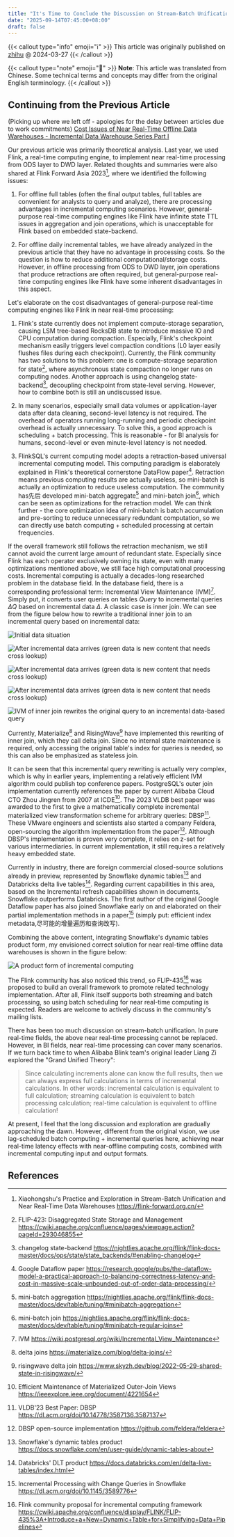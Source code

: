 ```yaml
---
title: "It's Time to Conclude the Discussion on Stream-Batch Unification in the Data Warehouse Field - Incremental Data Warehouse Series Part II"
date: "2025-09-14T07:45:00+08:00"
draft: false
---
```


{{< callout type="info" emoji="ℹ️" >}}
  This article was originally published on [zhihu](https://zhuanlan.zhihu.com/p/688990525) @ 2024-03-27
{{< /callout >}}

{{< callout type="note" emoji="📝" >}}
  **Note**: This article was translated from Chinese. Some technical terms and concepts may differ from the original English terminology.
{{< /callout >}}

## Continuing from the Previous Article

(Picking up where we left off - apologies for the delay between articles due to work commitments) [Cost Issues of Near Real-Time Offline Data Warehouses - Incremental Data Warehouse Series Part I](../incremental-computations-part-I)

<!--more-->

Our previous article was primarily theoretical analysis. Last year, we used Flink, a real-time computing engine, to implement near real-time processing from ODS layer to DWD layer. Related thoughts and summaries were also shared at Flink Forward Asia 2023[^1], where we identified the following issues:

1. For offline full tables (often the final output tables, full tables are convenient for analysts to query and analyze), there are processing advantages in incremental computing scenarios. However, general-purpose real-time computing engines like Flink have infinite state TTL issues in aggregation and join operations, which is unacceptable for Flink based on embedded state-backend.

2. For offline daily incremental tables, we have already analyzed in the previous article that they have no advantage in processing costs. So the question is how to reduce additional computational/storage costs. However, in offline processing from ODS to DWD layer, join operations that produce retractions are often required, but general-purpose real-time computing engines like Flink have some inherent disadvantages in this aspect.

Let's elaborate on the cost disadvantages of general-purpose real-time computing engines like Flink in near real-time processing:

1. Flink's state currently does not implement compute-storage separation, causing LSM tree-based RocksDB state to introduce massive IO and CPU computation during compaction. Especially, Flink's checkpoint mechanism easily triggers level compaction conditions (L0 layer easily flushes files during each checkpoint). Currently, the Flink community has two solutions to this problem: one is compute-storage separation for state[^2], where asynchronous state compaction no longer runs on computing nodes. Another approach is using changelog state-backend[^3], decoupling checkpoint from state-level serving. However, how to combine both is still an undiscussed issue.

2. In many scenarios, especially small data volumes or application-layer data after data cleaning, second-level latency is not required. The overhead of operators running long-running and periodic checkpoint overhead is actually unnecessary. To solve this, a good approach is scheduling + batch processing. This is reasonable - for BI analysis for humans, second-level or even minute-level latency is not needed.

3. FlinkSQL's current computing model adopts a retraction-based universal incremental computing model. This computing paradigm is elaborately explained in Flink's theoretical cornerstone DataFlow paper[^4]. Retraction means previous computing results are actually useless, so mini-batch is actually an optimization to reduce useless computation. The community has先后 developed mini-batch aggregate[^5] and mini-batch join[^6], which can be seen as optimizations for the retraction model. We can think further - the core optimization idea of mini-batch is batch accumulation and pre-sorting to reduce unnecessary redundant computation, so we can directly use batch computing + scheduled processing at certain frequencies.

If the overall framework still follows the retraction mechanism, we still cannot avoid the current large amount of redundant state. Especially since Flink has each operator exclusively owning its state, even with many optimizations mentioned above, we still face high computational processing costs. Incremental computing is actually a decades-long researched problem in the database field. In the database field, there is a corresponding professional term: Incremental View Maintenance (IVM)[^7]. Simply put, it converts user queries on tables $Query$ to incremental queries $ΔQ$ based on incremental data $Δ$. A classic case is inner join. We can see from the figure below how to rewrite a traditional inner join to an incremental query based on incremental data:

![Initial data situation](/images/2025-09-14-15-51-18.png)

![After incremental data arrives (green data is new content that needs cross lookup)](/images/2025-09-14-15-51-38.png)

![After incremental data arrives (green data is new content that needs cross lookup)](/images/2025-09-14-15-52-05.png)

![After incremental data arrives (green data is new content that needs cross lookup)](/images/2025-09-14-15-52-36.png)

![IVM of inner join rewrites the original query to an incremental data-based query](/images/2025-09-14-15-52-50.png)

Currently, Materialize[^8] and RisingWave[^9] have implemented this rewriting of inner join, which they call delta join. Since no internal state maintenance is required, only accessing the original table's index for queries is needed, so this can also be emphasized as stateless join.

It can be seen that this incremental query rewriting is actually very complex, which is why in earlier years, implementing a relatively efficient IVM algorithm could publish top conference papers. PostgreSQL's outer join implementation currently references the paper by current Alibaba Cloud CTO Zhou Jingren from 2007 at ICDE[^10]. The 2023 VLDB best paper was awarded to the first to give a mathematically complete incremental materialized view transformation scheme for arbitrary queries: DBSP[^11]. These VMware engineers and scientists also started a company Feldera, open-sourcing the algorithm implementation from the paper[^12]. Although DBSP's implementation is proven very complete, it relies on z-set for various intermediaries. In current implementation, it still requires a relatively heavy embedded state.

Currently in industry, there are foreign commercial closed-source solutions already in preview, represented by Snowflake dynamic tables[^13] and Databricks delta live tables[^14]. Regarding current capabilities in this area, based on the Incremental refresh capabilities shown in documents, Snowflake outperforms Databricks. The first author of the original Google Dataflow paper has also joined Snowflake early on and elaborated on their partial implementation methods in a paper[^15] (simply put: efficient index metadata,尽可能的增量遍历和查询改写).

Combining the above content, integrating Snowflake's dynamic tables product form, my envisioned correct solution for near real-time offline data warehouses is shown in the figure below:

![A product form of incremental computing](/images/2025-09-14-15-55-07.png)

The Flink community has also noticed this trend, so FLIP-435[^16] was proposed to build an overall framework to promote related technology implementation. After all, Flink itself supports both streaming and batch processing, so using batch scheduling for near real-time computing is expected. Readers are welcome to actively discuss in the community's mailing lists.

There has been too much discussion on stream-batch unification. In pure real-time fields, the above near real-time processing cannot be replaced. However, in BI fields, near real-time processing can cover many scenarios. If we turn back time to when Alibaba Blink team's original leader Liang Zi explored the "Grand Unified Theory":

> Since calculating increments alone can know the full results, then we can always express full calculations in terms of incremental calculations.
> In other words: incremental calculation is equivalent to full calculation; streaming calculation is equivalent to batch processing calculation; real-time calculation is equivalent to offline calculation!

At present, I feel that the long discussion and exploration are gradually approaching the dawn. However, different from the original vision, we use lag-scheduled batch computing + incremental queries here, achieving near real-time latency effects with near-offline computing costs, combined with incremental computing input and output formats.

## References

[^1]: Xiaohongshu's Practice and Exploration in Stream-Batch Unification and Near Real-Time Data Warehouses https://flink-forward.org.cn/
[^2]: FLIP-423: Disaggregated State Storage and Management https://cwiki.apache.org/confluence/pages/viewpage.action?pageId=293046855
[^3]: changelog state-backend https://nightlies.apache.org/flink/flink-docs-master/docs/ops/state/state_backends/#enabling-changelog
[^4]: Google Dataflow paper https://research.google/pubs/the-dataflow-model-a-practical-approach-to-balancing-correctness-latency-and-cost-in-massive-scale-unbounded-out-of-order-data-processing/
[^5]: mini-batch aggregation https://nightlies.apache.org/flink/flink-docs-master/docs/dev/table/tuning/#minibatch-aggregation
[^6]: mini-batch join https://nightlies.apache.org/flink/flink-docs-master/docs/dev/table/tuning/#minibatch-regular-joins
[^7]: IVM https://wiki.postgresql.org/wiki/Incremental_View_Maintenance
[^8]: delta joins https://materialize.com/blog/delta-joins/
[^9]: risingwave delta join https://www.skyzh.dev/blog/2022-05-29-shared-state-in-risingwave/
[^10]: Efficient Maintenance of Materialized Outer-Join Views https://ieeexplore.ieee.org/document/4221654
[^11]: VLDB'23 Best Paper: DBSP https://dl.acm.org/doi/10.14778/3587136.3587137
[^12]: DBSP open-source implementation https://github.com/feldera/feldera
[^13]: Snowflake's dynamic tables product https://docs.snowflake.com/en/user-guide/dynamic-tables-about
[^14]: Databricks' DLT product https://docs.databricks.com/en/delta-live-tables/index.html
[^15]: Incremental Processing with Change Queries in Snowflake https://dl.acm.org/doi/10.1145/3589776
[^16]: Flink community proposal for incremental computing framework https://cwiki.apache.org/confluence/display/FLINK/FLIP-435%3A+Introduce+a+New+Dynamic+Table+for+Simplifying+Data+Pipelines